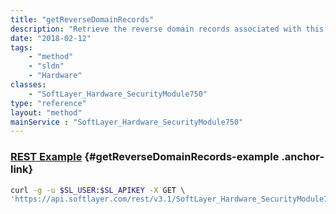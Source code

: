 ```yaml
---
title: "getReverseDomainRecords"
description: "Retrieve the reverse domain records associated with this server. "
date: "2018-02-12"
tags:
    - "method"
    - "sldn"
    - "Hardware"
classes:
    - "SoftLayer_Hardware_SecurityModule750"
type: "reference"
layout: "method"
mainService : "SoftLayer_Hardware_SecurityModule750"
---
```


### [REST Example](#getReverseDomainRecords-example) <a href="/article/rest/"><i class="fas fa-question"></i></a> {#getReverseDomainRecords-example .anchor-link} 
```bash
curl -g -u $SL_USER:$SL_APIKEY -X GET \
'https://api.softlayer.com/rest/v3.1/SoftLayer_Hardware_SecurityModule750/{SoftLayer_Hardware_SecurityModule750ID}/getReverseDomainRecords'
```

